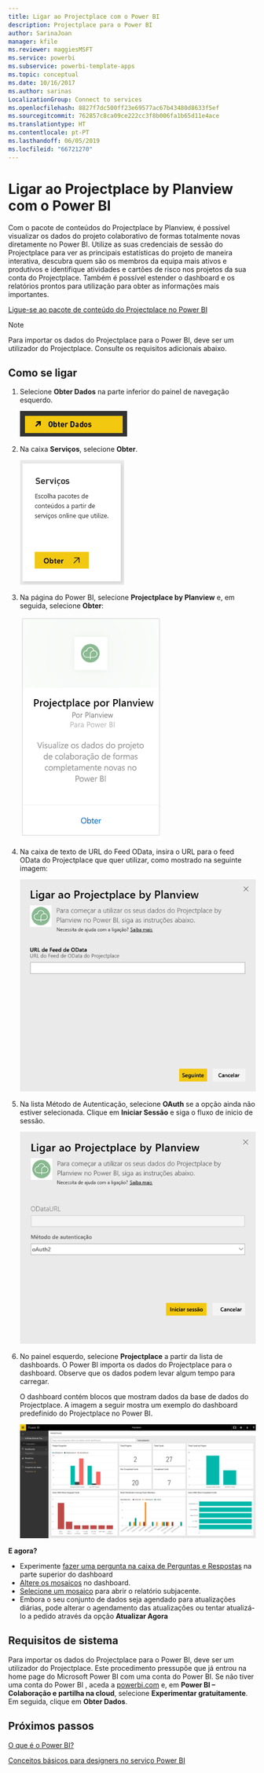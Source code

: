 ```yaml
---
title: Ligar ao Projectplace com o Power BI
description: Projectplace para o Power BI
author: SarinaJoan
manager: kfile
ms.reviewer: maggiesMSFT
ms.service: powerbi
ms.subservice: powerbi-template-apps
ms.topic: conceptual
ms.date: 10/16/2017
ms.author: sarinas
LocalizationGroup: Connect to services
ms.openlocfilehash: 8827f7dc500ff23e69577ac67b43480d8633f5ef
ms.sourcegitcommit: 762857c8ca09ce222cc3f8b006fa1b65d11e4ace
ms.translationtype: HT
ms.contentlocale: pt-PT
ms.lasthandoff: 06/05/2019
ms.locfileid: "66721270"
---
```

# <a name="connect-to-projectplace-by-planview-with-power-bi"></a>Ligar ao Projectplace by Planview com o Power BI
Com o pacote de conteúdos do Projectplace by Planview, é possível visualizar os dados do projeto colaborativo de formas totalmente novas diretamente no Power BI. Utilize as suas credenciais de sessão do Projectplace para ver as principais estatísticas do projeto de maneira interativa, descubra quem são os membros da equipa mais ativos e produtivos e identifique atividades e cartões de risco nos projetos da sua conta do Projectplace. Também é possível estender o dashboard e os relatórios prontos para utilização para obter as informações mais importantes.

[Ligue-se ao pacote de conteúdo do Projectplace no Power BI](https://app.powerbi.com/getdata/services/projectplace)

>[!NOTE]
>Para importar os dados do Projectplace para o Power BI, deve ser um utilizador do Projectplace. Consulte os requisitos adicionais abaixo.

## <a name="how-to-connect"></a>Como se ligar
1. Selecione **Obter Dados** na parte inferior do painel de navegação esquerdo.
   
    ![](media/service-connect-to-projectplace/get.png)
2. Na caixa **Serviços**, selecione **Obter**.
   
    ![](media/service-connect-to-projectplace/services.png)
3. Na página do Power BI, selecione **Projectplace by Planview** e, em seguida, selecione **Obter**:  
   
    ![](media/service-connect-to-projectplace/projectplace.png)
4. Na caixa de texto de URL do Feed OData, insira o URL para o feed OData do Projectplace que quer utilizar, como mostrado na seguinte imagem:
   
    ![](media/service-connect-to-projectplace/params.png)
5. Na lista Método de Autenticação, selecione **OAuth** se a opção ainda não estiver selecionada. Clique em **Iniciar Sessão** e siga o fluxo de inicio de sessão.  
   
   ![](media/service-connect-to-projectplace/creds.png)
6. No painel esquerdo, selecione **Projectplace** a partir da lista de dashboards. O Power BI importa os dados do Projectplace para o dashboard. Observe que os dados podem levar algum tempo para carregar.  
   
    O dashboard contém blocos que mostram dados da base de dados do Projectplace. A imagem a seguir mostra um exemplo do dashboard predefinido do Projectplace no Power BI.
   
    ![](media/service-connect-to-projectplace/dashboard.png)

**E agora?**

* Experimente [fazer uma pergunta na caixa de Perguntas e Respostas](consumer/end-user-q-and-a.md) na parte superior do dashboard
* [Altere os mosaicos](service-dashboard-edit-tile.md) no dashboard.
* [Selecione um mosaico](consumer/end-user-tiles.md) para abrir o relatório subjacente.
* Embora o seu conjunto de dados seja agendado para atualizações diárias, pode alterar o agendamento das atualizações ou tentar atualizá-lo a pedido através da opção **Atualizar Agora**

## <a name="system-requirements"></a>Requisitos de sistema
Para importar os dados do Projectplace para o Power BI, deve ser um utilizador do Projectplace. Este procedimento pressupõe que já entrou na home page do Microsoft Power BI com uma conta do Power BI. Se não tiver uma conta do Power BI , aceda a [powerbi.com](https://powerbi.microsoft.com/get-started/) e, em **Power BI – Colaboração e partilha na cloud**, selecione **Experimentar gratuitamente**. Em seguida, clique em **Obter Dados**.

## <a name="next-steps"></a>Próximos passos
[O que é o Power BI?](power-bi-overview.md)

[Conceitos básicos para designers no serviço Power BI](service-basic-concepts.md)

